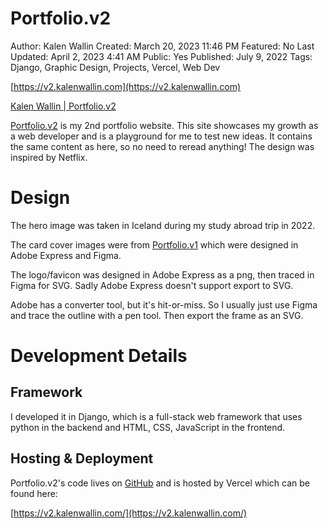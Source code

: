 # Portfolio.v2

Author: Kalen Wallin
Created: March 20, 2023 11:46 PM
Featured: No
Last Updated: April 2, 2023 4:41 AM
Public: Yes
Published: July 9, 2022
Tags: Django, Graphic Design, Projects, Vercel, Web Dev

[https://v2.kalenwallin.com](https://v2.kalenwallin.com)

[Kalen Wallin | Portfolio.v2](https://v2.kalenwallin.com/)

[Portfolio.v2](https://v2.kalenwallin.com/) is my 2nd portfolio website. This site showcases my growth as a web developer and is a playground for me to test new ideas. It contains the same content as here, so no need to reread anything! The design was inspired by Netflix.

# Design

The hero image was taken in Iceland during my study abroad trip in 2022. 

The card cover images were from [Portfolio.v1](Portfolio%20v1%202aea33d2e18d4042a6b6527d8c672d83.md) which were designed in Adobe Express and Figma.

The logo/favicon was designed in Adobe Express as a png, then traced in Figma for SVG. Sadly Adobe Express doesn't support export to SVG. 

Adobe has a converter tool, but it's hit-or-miss. So I usually just use Figma and trace the outline with a pen tool. Then export the frame as an SVG.

# Development Details

## Framework

I developed it in Django, which is a full-stack web framework that uses python in the backend and HTML, CSS, JavaScript in the frontend.

## Hosting & Deployment

Portfolio.v2's code lives on [GitHub](https://github.com/kalenwallin/portfolio.v2) and is hosted by Vercel which can be found here:

[https://v2.kalenwallin.com/](https://v2.kalenwallin.com/)